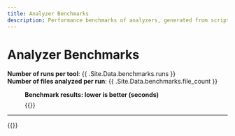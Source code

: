 ```yaml
---
title: Analyzer Benchmarks
description: Performance benchmarks of analyzers, generated from scripts/benchmark.sh.
---
```


# Analyzer Benchmarks

**Number of runs per tool**: {{ .Site.Data.benchmarks.runs }}  
**Number of files analyzed per run**: {{ .Site.Data.benchmarks.file_count }}

<figure class="benchmarks-bar-chart" role="group" aria-labelledby="bar-caption">
  <figcaption id="bar-caption" style="font-weight:bold;margin-bottom:0.5em;">
    Benchmark results: lower is better (seconds)
  </figcaption>
  {{<benchmark-bar-chart>}}
</figure>

---

{{<benchmark-tool-cards>}}
